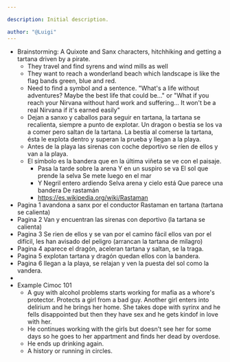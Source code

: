 ```yaml
---

description: Initial description.

author: "@Luigi"
---
```


- Brainstorming: A Quixote and Sanx characters, hitchhiking and getting a tartana driven by a pirate.
	- They travel and find syrens and wind mills as well
	- They want to reach a wonderland beach which landscape is like the flag bands green, blue and red.
	- Need to find a symbol and a sentence. "What's a life without adventures? Maybe the best life that could be..." or "What if you reach your Nirvana without hard work and suffering... It won't be a real Nirvana if it's earned easily"
	- Dejan a sanxo y caballos para seguir en tartana, la tartana se recalienta, siempre a punto de explotar. Un dragon o bestia se los va a comer pero saltan de la tartana. La bestia al comerse la tartana, ésta le explota dentro y superan la prueba y llegan a la playa.
	- Antes de la playa las sirenas con coche deportivo se ríen de ellos y van a la playa.
	- El símbolo es la bandera que en la última viñeta se ve con el paisaje.
		- Pasa la tarde sobre la arena
		  Y en un suspiro se va
		  El sol que prende la selva
		  Se mete luego en el mar
		- Y Negril entero ardiendo
		  Selva arena y cielo está
		  Que parece una bandera
		  De rastamán
		- https://es.wikipedia.org/wiki/Rastaman
- Pagina 1 avandona a sanx por el conductor Rastaman en tartana (tartana se calienta)
- Pagina 2 Van y encuentran las sirenas con deportivo (la tartana se calienta)
- Pagina 3 Se rien de ellos y se van por el camino fácil ellos van por el difícil, les han avisado del peligro (arrancan la tartana de milagro)
- Pagina 4 aparece el dragón, aceleran tartana y saltan, se la traga.
- Pagina 5 explotan tartana y dragón quedan ellos con la bandera.
- Pagina 6 llegan a la playa, se relajan y ven la puesta del sol como la vandera.
-
- Example Cimoc 101
	- A guy with alcohol problems starts working for mafia as a whore's protector.
	  Protects a girl from a bad guy. Another girl enters into delirium and he brings her home. She takes dope with syrinx and he fells disappointed but then they have sex and he gets kindof in love with her.
	- He continues working with the girls but doesn't see her for some days so he goes to her appartment and finds her dead by overdose.
	- He ends up drinking again.
	- A history or running in circles.